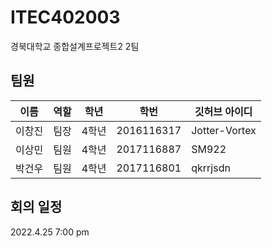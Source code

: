 # ITEC402003
경북대학교 종합설계프로젝트2 2팀

## 팀원
| 이름 | 역할 | 학년 | 학번 | 깃허브 아이디 |
| ------ | ------ | ------ | ------ | ------ |
| 이창진 | 팀장 | 4학년 | 2016116317 | Jotter-Vortex |
| 이상민 | 팀원 | 4학년 | 2017116887 | SM922 |
| 박건우 | 팀원 | 4학년 | 2017116801 | qkrrjsdn |


## 회의 일정
2022.4.25 7:00 pm
